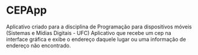 # CEPApp
Aplicativo criado para a disciplina de Programação para dispositivos móveis (Sistemas e Mídias Digitais - UFC)
Aplicativo que recebe um cep na interface gráfica e exibe o endereço daquele lugar ou uma informação de endereço não encontrado.
